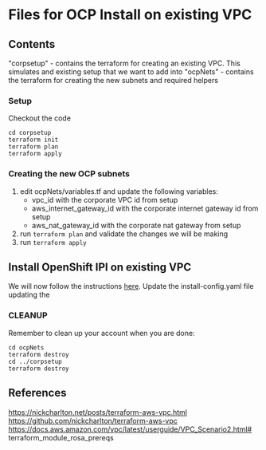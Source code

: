 # Files for OCP Install on existing VPC


## Contents

"corpsetup" - contains the terraform for creating an existing VPC. This simulates and existing setup that we want to add into
"ocpNets" - contains the terraform for creating the new subnets and required helpers

### Setup

Checkout the code

```
cd corpsetup
terraform init
terraform plan
terraform apply
```

### Creating the new OCP subnets

1. edit ocpNets/variables.tf and update the following variables:
   * vpc_id with the corporate VPC id from setup
   * aws_internet_gateway_id with the corporate internet gateway id from setup
   * aws_nat_gateway_id with the corporate nat gateway from setup
2. run `terraform plan` and validate the changes we will be making
3. run `terraform apply` 

## Install OpenShift IPI on existing VPC

We will now follow the instructions [here](https://docs.openshift.com/container-platform/4.5/installing/installing_aws/installing-aws-vpc.html). Update the install-config.yaml file updating the 




### CLEANUP

Remember to clean up your account when you are done:

```
cd ocpNets
terraform destroy
cd ../corpsetup
terraform destroy
```


## References

https://nickcharlton.net/posts/terraform-aws-vpc.html
https://github.com/nickcharlton/terraform-aws-vpc
https://docs.aws.amazon.com/vpc/latest/userguide/VPC_Scenario2.html# terraform_module_rosa_prereqs
